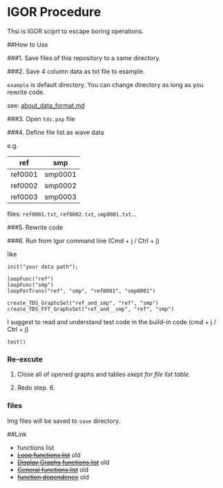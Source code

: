 IGOR Procedure
====

Thsi is IGOR sciprt to escape boring operations.

##How to Use

###1. Save files of this repository to a same directory.

###2. Save 4 column data as txt file to example.

`example` is default directory.
You can change directory as long as you rewrite code.

see: [about_data_format.md](example/about_data_format.md)

###3. Open `tds.pxp` file

###4. Define file list as wave data

e.g.

| ref | smp |
| --- | --- |
| ref0001 | smp0001 |
| ref0002 | smp0002 |
| ref0003 | smp0003 |

files: `ref0001.txt`, `ref0002.txt`, `smp0001.txt`...

###5. Rewrite code

###6. Run from Igor command line (Cmd + j / Ctrl + j)

like

```
init("your data path");

loopFunc("ref")
loopFunc("smp")
loopForTrans("ref", "smp", "ref0001", "smp0001")

create_TDS_GraphsSet("ref_and_smp", "ref", "smp")
create_TDS_FFT_GraphsSet("ref_and__smp", "ref", "smp")
```

I suggest to read and understand test code in the build-in code (cmd + j / Ctrl + j)

```
test()
```

### Re-excute

1. Close all of opened graphs and tables _exept for file list table_.

2. Redo step. 6.

### files
Img files will be saved to `save` directory.

##Link
- functions list
 - ~~[Loop functions list](doc/functionsList_Loop.md)~~ old
 - ~~[Display Graphs functions list](doc/functionsList_DisplayGraphs.md)~~ old
 - ~~[General functions list](doc/functionsList_General.md)~~ old
 - ~~[function dependence](doc/img/function_dependence.gif)~~ old


